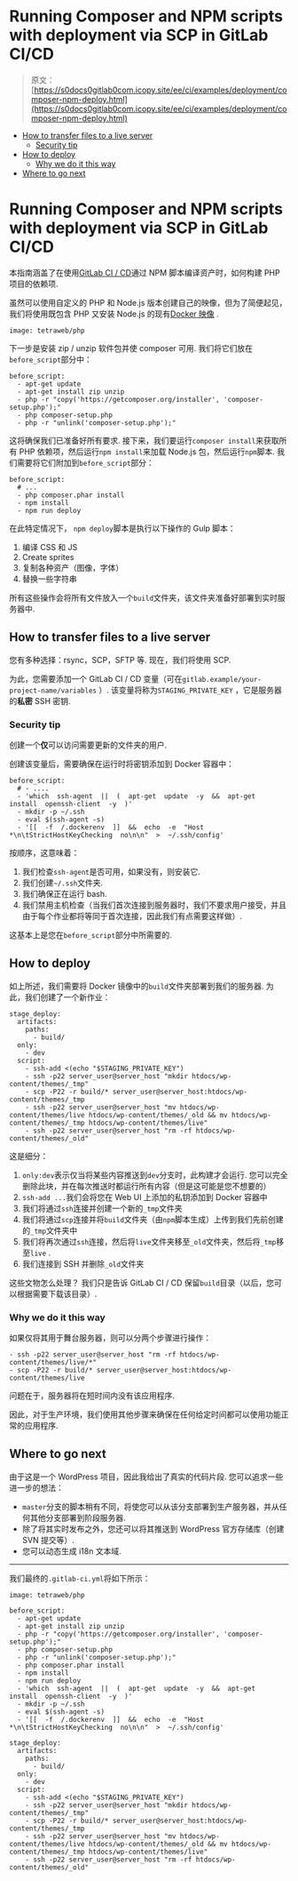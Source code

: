 # Running Composer and NPM scripts with deployment via SCP in GitLab CI/CD

> 原文：[https://s0docs0gitlab0com.icopy.site/ee/ci/examples/deployment/composer-npm-deploy.html](https://s0docs0gitlab0com.icopy.site/ee/ci/examples/deployment/composer-npm-deploy.html)

*   [How to transfer files to a live server](#how-to-transfer-files-to-a-live-server)
    *   [Security tip](#security-tip)
*   [How to deploy](#how-to-deploy)
    *   [Why we do it this way](#why-we-do-it-this-way)
*   [Where to go next](#where-to-go-next)

# Running Composer and NPM scripts with deployment via SCP in GitLab CI/CD[](#running-composer-and-npm-scripts-with-deployment-via-scp-in-gitlab-cicd "Permalink")

本指南涵盖了在使用[GitLab CI / CD](../../README.html)通过 NPM 脚本编译资产时，如何构建 PHP 项目的依赖项.

虽然可以使用自定义的 PHP 和 Node.js 版本创建自己的映像，但为了简便起见，我们将使用既包含 PHP 又安装 Node.js 的现有[Docker 映像](https://hub.docker.com/r/tetraweb/php/) .

```
image: tetraweb/php 
```

下一步是安装 zip / unzip 软件包并使 composer 可用. 我们将它们放在`before_script`部分中：

```
before_script:
  - apt-get update
  - apt-get install zip unzip
  - php -r "copy('https://getcomposer.org/installer', 'composer-setup.php');"
  - php composer-setup.php
  - php -r "unlink('composer-setup.php');" 
```

这将确保我们已准备好所有要求. 接下来，我们要运行`composer install`来获取所有 PHP 依赖项，然后运行`npm install`来加载 Node.js 包，然后运行`npm`脚本. 我们需要将它们附加到`before_script`部分：

```
before_script:
  # ...
  - php composer.phar install
  - npm install
  - npm run deploy 
```

在此特定情况下， `npm deploy`脚本是执行以下操作的 Gulp 脚本：

1.  编译 CSS 和 JS
2.  Create sprites
3.  复制各种资产（图像，字体）
4.  替换一些字符串

所有这些操作会将所有文件放入一个`build`文件夹，该文件夹准备好部署到实时服务器中.

## How to transfer files to a live server[](#how-to-transfer-files-to-a-live-server "Permalink")

您有多种选择：rsync，SCP，SFTP 等. 现在，我们将使用 SCP.

为此，您需要添加一个 GitLab CI / CD 变量（可在`gitlab.example/your-project-name/variables` ）. 该变量将称为`STAGING_PRIVATE_KEY` ，它是服务器的**私密** SSH 密钥.

### Security tip[](#security-tip "Permalink")

创建一个**仅**可以访问需要更新的文件夹的用户.

创建该变量后，需要确保在运行时将密钥添加到 Docker 容器中：

```
before_script:
  # - ....
  - 'which  ssh-agent  ||  (  apt-get  update  -y  &&  apt-get  install  openssh-client  -y  )'
  - mkdir -p ~/.ssh
  - eval $(ssh-agent -s)
  - '[[  -f  /.dockerenv  ]]  &&  echo  -e  "Host  *\n\tStrictHostKeyChecking  no\n\n"  >  ~/.ssh/config' 
```

按顺序，这意味着：

1.  我们检查`ssh-agent`是否可用，如果没有，则安装它.
2.  我们创建`~/.ssh`文件夹.
3.  我们确保正在运行 bash.
4.  我们禁用主机检查（当我们首次连接到服务器时，我们不要求用户接受，并且由于每个作业都将等同于首次连接，因此我们有点需要这样做）.

这基本上是您在`before_script`部分中所需要的.

## How to deploy[](#how-to-deploy "Permalink")

如上所述，我们需要将 Docker 镜像中的`build`文件夹部署到我们的服务器. 为此，我们创建了一个新作业：

```
stage_deploy:
  artifacts:
    paths:
      - build/
  only:
    - dev
  script:
    - ssh-add <(echo "$STAGING_PRIVATE_KEY")
    - ssh -p22 server_user@server_host "mkdir htdocs/wp-content/themes/_tmp"
    - scp -P22 -r build/* server_user@server_host:htdocs/wp-content/themes/_tmp
    - ssh -p22 server_user@server_host "mv htdocs/wp-content/themes/live htdocs/wp-content/themes/_old && mv htdocs/wp-content/themes/_tmp htdocs/wp-content/themes/live"
    - ssh -p22 server_user@server_host "rm -rf htdocs/wp-content/themes/_old" 
```

这是细分：

1.  `only:dev`表示仅当将某些内容推送到`dev`分支时，此构建才会运行. 您可以完全删除此块，并在每次推送时都运行所有内容（但是这可能是您不想要的）
2.  `ssh-add ...`我们会将您在 Web UI 上添加的私钥添加到 Docker 容器中
3.  我们将通过`ssh`连接并创建一个新的`_tmp`文件夹
4.  我们将通过`scp`连接并将`build`文件夹（由`npm`脚本生成）上传到我们先前创建的`_tmp`文件夹中
5.  我们将再次通过`ssh`连接，然后将`live`文件夹移至`_old`文件夹，然后将`_tmp`移至`live` .
6.  我们连接到 SSH 并删除`_old`文件夹

这些文物怎么处理？ 我们只是告诉 GitLab CI / CD 保留`build`目录（以后，您可以根据需要下载该目录）.

### Why we do it this way[](#why-we-do-it-this-way "Permalink")

如果仅将其用于舞台服务器，则可以分两个步骤进行操作：

```
- ssh -p22 server_user@server_host "rm -rf htdocs/wp-content/themes/live/*"
- scp -P22 -r build/* server_user@server_host:htdocs/wp-content/themes/live 
```

问题在于，服务器将在短时间内没有该应用程序.

因此，对于生产环境，我们使用其他步骤来确保在任何给定时间都可以使用功能正常的应用程序.

## Where to go next[](#where-to-go-next "Permalink")

由于这是一个 WordPress 项目，因此我给出了真实的代码片段. 您可以追求一些进一步的想法：

*   `master`分支的脚本稍有不同，将使您可以从该分支部署到生产服务器，并从任何其他分支部署到阶段服务器.
*   除了将其实时发布之外，您还可以将其推送到 WordPress 官方存储库（创建 SVN 提交等）.
*   您可以动态生成 i18n 文本域.

* * *

我们最终的`.gitlab-ci.yml`将如下所示：

```
image: tetraweb/php

before_script:
  - apt-get update
  - apt-get install zip unzip
  - php -r "copy('https://getcomposer.org/installer', 'composer-setup.php');"
  - php composer-setup.php
  - php -r "unlink('composer-setup.php');"
  - php composer.phar install
  - npm install
  - npm run deploy
  - 'which  ssh-agent  ||  (  apt-get  update  -y  &&  apt-get  install  openssh-client  -y  )'
  - mkdir -p ~/.ssh
  - eval $(ssh-agent -s)
  - '[[  -f  /.dockerenv  ]]  &&  echo  -e  "Host  *\n\tStrictHostKeyChecking  no\n\n"  >  ~/.ssh/config'

stage_deploy:
  artifacts:
    paths:
      - build/
  only:
    - dev
  script:
    - ssh-add <(echo "$STAGING_PRIVATE_KEY")
    - ssh -p22 server_user@server_host "mkdir htdocs/wp-content/themes/_tmp"
    - scp -P22 -r build/* server_user@server_host:htdocs/wp-content/themes/_tmp
    - ssh -p22 server_user@server_host "mv htdocs/wp-content/themes/live htdocs/wp-content/themes/_old && mv htdocs/wp-content/themes/_tmp htdocs/wp-content/themes/live"
    - ssh -p22 server_user@server_host "rm -rf htdocs/wp-content/themes/_old" 
```